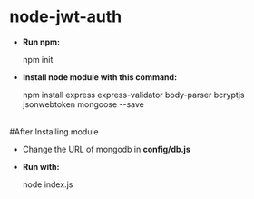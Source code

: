 # node-jwt-auth

- <p> <b> Run npm: </b> </p>
  <p> npm init </p>

- <p> <b> Install node module with this command: </b> </p>
  <p> npm install express express-validator body-parser bcryptjs jsonwebtoken mongoose --save </p>
<br>
  #After Installing module

- <p> Change the URL of mongodb in <b> config/db.js </b> </p>

- <p> <b> Run with: </b> </p>
  <p> node index.js </p>
